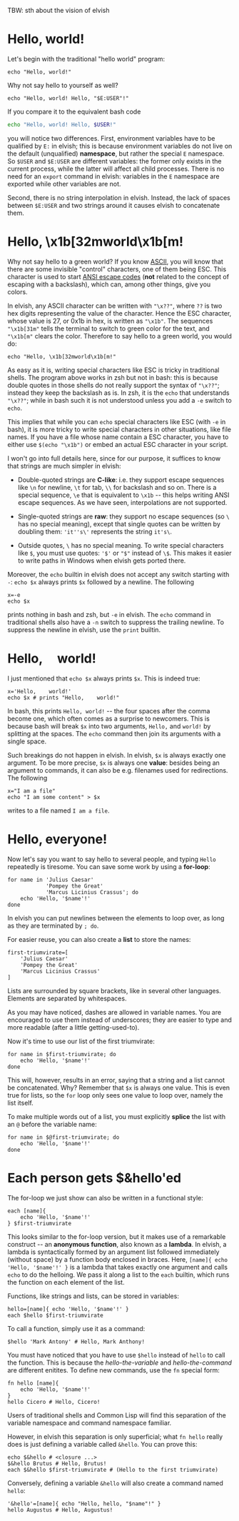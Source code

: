TBW: sth about the vision of elvish

# Hello, world!

Let's begin with the traditional "hello world" program:

```elvish
echo "Hello, world!"
```

Why not say hello to yourself as well?

```elvish
echo "Hello, world! Hello, "$E:USER"!"
```

If you compare it to the equivalent bash code

```sh
echo "Hello, world! Hello, $USER!"
```

you will notice two differences. First, environment variables have to be qualified by `E:` in elvish; this is because environment variables do not live on the default (unqualified) **namespace**, but rather the special `E` namespace. So `$USER` and `$E:USER` are different variables: the former only exists in the current process, while the latter will affect all child processes. There is no need for an `export` command in elvish: variables in the `E` namespace are exported while other variables are not.

Second, there is no string interpolation in elvish. Instead, the lack of spaces between `$E:USER` and two strings around it causes elvish to concatenate them.

# Hello, \\x1b[32mworld\\x1b[m!

Why not say hello to a green world? If you know [ASCII](https://en.wikipedia.org/wiki/ASCII), you will know that there are some invisible "control" characters, one of them being ESC. This character is used to start [ANSI escape codes](https://en.wikipedia.org/wiki/ANSI_escape_code) (**not** related to the concept of escaping with a backslash), which can, among other things, give you colors.

In elvish, any ASCII character can be written with `"\x??"`, where `??` is two hex digits representing the value of the character. Hence the ESC character, whose value is 27, or 0x1b in hex, is written as `"\x1b"`. The sequences `"\x1b[31m"` tells the terminal to switch to green color for the text, and `"\x1b[m"` clears the color. Therefore to say hello to a green world, you would do:

```elvish
echo "Hello, \x1b[32mworld\x1b[m!"
```

As easy as it is, writing special characters like ESC is tricky in traditional shells. The program above works in zsh but not in bash: this is because double quotes in those shells do not really support the syntax of `"\x??"`; instead they keep the backslash as is. In zsh, it is the `echo` that understands `"\x??"`; while in bash such it is not understood unless you add a `-e` switch to `echo`.

This implies that while you can `echo` special characters like ESC (with `-e` in bash), it is more tricky to write special characters in other situations, like file names. If you have a file whose name contain a ESC character, you have to either use `$(echo "\x1b")` or embed an actual ESC character in your script.

I won't go into full details here, since for our purpose, it suffices to know that strings are much simpler in elvish:

*   Double-quoted strings are **C-like**: i.e. they support escape sequences
    like `\n` for newline, `\t` for tab, ``\\`` for backslash and so on. There
    is a special sequence, `\e` that is equivalent to `\x1b` -- this helps
    writing ANSI escape sequences. As we have seen, interpolations are not
    supported.

*   Single-quoted strings are **raw**: they support no escape sequences (so
    ``\`` has no special meaning), except that single quotes can be written by
    doubling them: ``'it''s\'`` represents the string ``it's\``.

*   Outside quotes, ``\`` has no special meaning. To write special characters
    like `$`, you must use quotes: `'$'` or `"$"` instead of `\$`. This makes
    it easier to write paths in Windows when elvish gets ported there.

Moreover, the `echo` builtin in elvish does not accept any switch starting with `-`:  `echo $x` always prints `$x` followed by a newline. The following

```elvish
x=-e
echo $x
```

prints nothing in bash and zsh, but `-e` in elvish. The `echo` command in traditional shells also have a `-n` switch to suppress the trailing newline. To suppress the newline in elvish, use the `print` builtin.

# Hello, &nbsp; &nbsp; world!

I just mentioned that `echo $x` always prints `$x`. This is indeed true:

```elvish
x='Hello,    world!'
echo $x # prints "Hello,    world!"
```

In bash, this prints `Hello, world!` -- the four spaces after the comma become one, which often comes as a surprise to newcomers. This is because bash will break `$x` into two arguments, `Hello,` and `world!` by splitting at the spaces. The `echo` command then join its arguments with a single space.

Such breakings do not happen in elvish. In elvish, `$x` is always exactly one argument. To be more precise, `$x` is always one **value**: besides being an argument to commands, it can also be e.g. filenames used for redirections. The following

```elvish
x="I am a file"
echo "I am some content" > $x
```

writes to a file named `I am a file`.

# Hello, everyone!

Now let's say you want to say hello to several people, and typing `Hello` repeatedly is tiresome. You can save some work by using a **for-loop**:

```elvish
for name in 'Julius Caesar'
            'Pompey the Great'
            'Marcus Licinius Crassus'; do
    echo 'Hello, '$name'!'
done
```

In elvish you can put newlines between the elements to loop over, as long as they are terminated by `; do`.

For easier reuse, you can also create a **list** to store the names:

```elvish
first-triumvirate=[
    'Julius Caesar'
    'Pompey the Great'
    'Marcus Licinius Crassus'
]
```

Lists are surrounded by square brackets, like in several other languages. Elements are separated by whitespaces.

<!-- Comma is a normal character in elvish; trailing commas will become part of the elements:

sh
a-list=[a, b, c]
echo $li[0] # a,
echo $li[1] # b,
echo $li[2] # c

-->

As you may have noticed, dashes are allowed in variable names. You are encouraged to use them instead of underscores; they are easier to type and more readable (after a little getting-used-to).

Now it's time to use our list of the first triumvirate:

```elvish
for name in $first-triumvirate; do
    echo 'Hello, '$name'!'
done
```

This will, however, results in an error, saying that a string and a list cannot be concatenated. Why? Remember that `$x` is always one value. This is even true for lists, so the `for` loop only sees one value to loop over, namely the list itself.

To make multiple words out of a list, you must explicitly **splice** the list with an `@` before the variable name:

```elvish
for name in $@first-triumvirate; do
    echo 'Hello, '$name'!'
done
```

# Each person gets $&hello'ed

The for-loop we just show can also be written in a functional style:

```elvish
each [name]{
    echo 'Hello, '$name'!'
} $first-triumvirate
```

This looks similar to the for-loop version, but it makes use of a remarkable construct -- an **anonymous function**, also known as a **lambda**. In elvish, a lambda is syntactically formed by an argument list followed immediately (without space) by a function body enclosed in braces. Here, `[name]{ echo 'Hello, '$name'!' }` is a lambda that takes exactly one argument and calls `echo` to do the helloing. We pass it along a list to the `each` builtin, which runs the function on each element of the list.

Functions, like strings and lists, can be stored in variables:

```elvish
hello=[name]{ echo 'Hello, '$name'!' }
each $hello $first-triumvirate
```

To call a function, simply use it as a command:

```elvish
$hello 'Mark Antony' # Hello, Mark Anthony!
```

You must have noticed that you have to use `$hello` instead of `hello` to call the function. This is because the *hello-the-variable* and *hello-the-command* are different enitites. To define new commands, use the `fn` special form:

```elvish
fn hello [name]{
    echo 'Hello, '$name'!'
}
hello Cicero # Hello, Cicero!
```

Users of traditional shells and Common Lisp will find this separation of the variable namespace and command namespace familiar.

However, in elvish this separation is only superficial; what `fn hello` really does is just defining a variable called `&hello`. You can prove this:

```elvish
echo $&hello # <closure ...>
$&hello Brutus # Hello, Brutus!
each $&hello $first-triumvirate # (Hello to the first triumvirate)
```

Conversely, defining a variable `&hello` will also create a command named `hello`:

```elvish
'&hello'=[name]{ echo "Hello, hello, "$name"!" }
hello Augustus # Hello, Augustus!
```

<!--
```
What I want to get into this document:

[ ] Command substitution

[ ] Rich pipeline

[X] Lists

[ ] Maps

[X] Lambdas

[X] fn

[X] $&

[X] One variable, one argument

[X] String syntax

[X] Lack of interpolation

[X] Several builtins -- each println

[ ] Editor API

[ ] Exception and verdict

[X] E: namespace for environment variables

[ ] e: namespace for external commands

[ ] Modules

Write for readers with a moderate knowledge of a POSIXy shell (bash, zsh, ...)
-->

